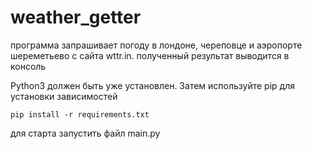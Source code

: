 # weather_getter

программа запрашивает погоду в лондоне, череповце и аэропорте шереметьево с сайта wttr.in.
полученный результат выводится в консоль

Python3 должен быть уже установлен. Затем используйте pip  для установки зависимостей
```
pip install -r requirements.txt
```

для старта запустить файл main.py

